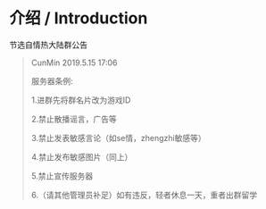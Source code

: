 # 介绍 / Introduction

节选自情热大陆群公告

> CunMin 2019.5.15 17:06
>
> 服务器条例:
>
> 1.进群先将群名片改为游戏ID
>
> 2.禁止散播谣言，广告等
>
> 3.禁止发表敏感言论（如se情，zhengzhi敏感等）
>
> 4.禁止发布敏感图片（同上）
>
> 5.禁止宣传服务器
>
> 6.（请其他管理员补足）如有违反，轻者休息一天，重者出群留学